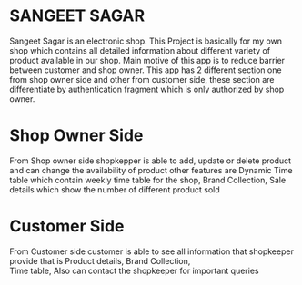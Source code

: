 # SANGEET SAGAR



Sangeet Sagar is an electronic shop. This Project is basically for my own shop which contains all detailed information about different variety of product available in our shop.
Main motive of this app is to reduce barrier between customer and shop owner. This app has 2 different section one from shop owner side and other from customer side, 
these section are differentiate by authentication fragment which is only authorized by shop owner.


# Shop Owner Side

From Shop owner side shopkepper is able to add, update or delete product and can change the availability of product other features are
Dynamic Time table which contain weekly time table for the shop,
Brand Collection,
Sale details which show the number of different product sold


# Customer Side

From Customer side customer is able to see all information that shopkeeper provide that is
Product details, 
Brand Collection,  
Time table,
Also can contact the shopkeeper for important queries
